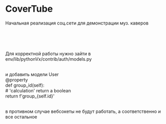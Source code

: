 # CoverTube

Начальная реализация соц.сети для демонстрации муз. каверов

<br><br><br>



Для корректной работы нужно зайти в env/lib/pythonVx/contrib/auth/models.py<br><br>

и добавить модели User <br>
    @property<br>
    def group_id(self):<br>
        # 'calculation' return a boolean<br>
        return f'group_{self.id}'<br><br>

в противном случае вебсокеты не будут работать, а соответственно и все остальное
